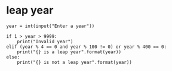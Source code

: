 # leap year

    year = int(input("Enter a year"))
    
    if 1 > year > 9999:
        print("Invalid year")
    elif (year % 4 == 0 and year % 100 != 0) or year % 400 == 0:
        print("{} is a leap year".format(year))
    else:
        print("{} is not a leap year".format(year))
